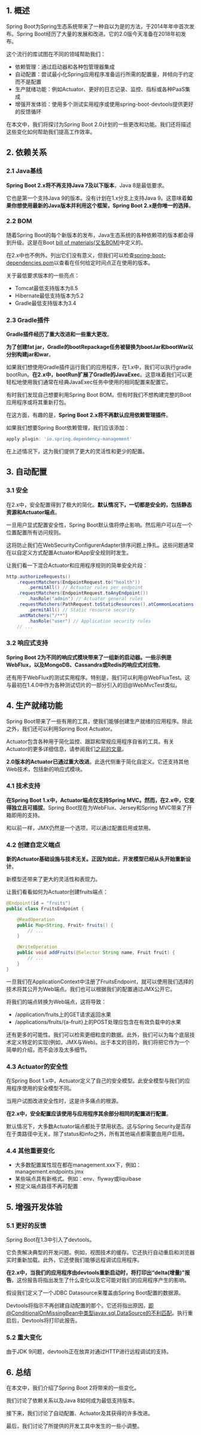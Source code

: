 ## 1. 概述

Spring Boot为Spring生态系统带来了一种自以为是的方法，于2014年年中首次发布。Spring Boot经历了大量的发展和改进。它的2.0版今天准备在2018年初发布。

这个流行的库试图在不同的领域帮助我们：

-   依赖管理：通过启动器和各种包管理器集成
-   自动配置：尝试最小化Spring应用程序准备运行所需的配置量，并倾向于约定而不是配置
-   生产就绪功能：例如Actuator、更好的日志记录、监控、指标或各种PaaS集成
-   增强开发体验：使用多个测试实用程序或使用spring-boot-devtools提供更好的反馈循环

在本文中，我们将探讨为Spring Boot 2.0计划的一些更改和功能。我们还将描述这些变化如何帮助我们提高工作效率。

## 2. 依赖关系

### 2.1 Java基线

**Spring Boot 2.x将不再支持Java 7及以下版本**，Java 8是最低要求。

它也是第一个支持Java 9的版本。没有计划在1.x分支上支持Java 9。这意味着**如果你想使用最新的Java版本并利用这个框架，Spring Boot 2.x是你唯一的选择**。

### 2.2 BOM

随着Spring Boot的每个新版本的发布，Java生态系统的各种依赖项的版本都会得到升级。这是在Boot [bill of materials(又名BOM)](https://www.baeldung.com/spring-maven-bom)中定义的。

在2.x中也不例外。列出它们没有意义，但我们可以检查[spring-boot-dependencies.pom](https://github.com/spring-projects/spring-boot/blob/2.0.x/spring-boot-project/spring-boot-dependencies/pom.xml)以查看在任何给定时间点正在使用的版本。

关于最低要求版本的一些亮点：

-   Tomcat最低支持版本为8.5
-   Hibernate最低支持版本为5.2
-   Gradle最低支持版本为3.4

### 2.3 Gradle插件

**Gradle插件经历了重大改进和一些重大更改**。

**为了创建fat jar，Gradle的bootRepackage任务被替换为bootJar和bootWar以分别构建jar和war**。

如果我们想使用Gradle插件运行我们的应用程序，在1.x中，我们可以执行gradle bootRun。**在2.x中，bootRun扩展了Gradle的JavaExec**。这意味着我们可以更轻松地使用我们通常在经典JavaExec任务中使用的相同配置来配置它。

有时我们发现自己想要利用Spring Boot BOM。但有时我们不想构建完整的Boot应用程序或将其重新打包。

在这方面，有趣的是，**Spring Boot 2.x将不再默认应用依赖管理插件**。

如果我们想要Spring Boot依赖管理，我们应该添加：

```groovy
apply plugin: 'io.spring.dependency-management'
```

在上述情况下，这为我们提供了更大的灵活性和更少的配置。

## 3. 自动配置

### 3.1 安全

在2.x中，安全配置得到了极大的简化。**默认情况下，一切都是安全的，包括静态资源和Actuator端点**。

一旦用户显式配置安全性，Spring Boot默认值将停止影响。然后用户可以在一个位置配置所有访问规则。

这将防止我们在WebSecurityConfigurerAdapter排序问题上挣扎。这些问题通常在以自定义方式配置Actuator和App安全规则时发生。

让我们看一下混合Actuator和应用程序规则的简单安全片段：

```java
http.authorizeRequests()
    .requestMatchers(EndpointRequest.to("health"))
        .permitAll() // Actuator rules per endpoint
    .requestMatchers(EndpointRequest.toAnyEndpoint())
        .hasRole("admin") // Actuator general rules
    .requestMatchers(PathRequest.toStaticResources().atCommonLocations()) 
        .permitAll() // Static resource security 
    .antMatchers("/**") 
        .hasRole("user") // Application security rules 
    // ...
```

### 3.2 响应式支持

**Spring Boot 2为不同的响应式模块带来了一组新的启动器。一些示例是WebFlux，以及MongoDB、Cassandra或Redis的响应式对应物**。

还有用于WebFlux的测试实用程序。特别是，我们可以利用@WebFluxTest。这与最初在1.4.0中作为各种测试切片的一部分引入的旧@WebMvcTest类似。

## 4. 生产就绪功能

Spring Boot带来了一些有用的工具，使我们能够创建生产就绪的应用程序。除此之外，我们还可以利用Spring Boot Actuator。

Actuator包含各种用于简化监控、跟踪和常规应用程序自省的工具。有关Actuator的更多详细信息，请参阅我们[之前的文章](https://www.baeldung.com/spring-boot-actuators)。

**2.0版本的Actuator已通过重大改进**。此迭代侧重于简化自定义。它还支持其他Web技术，包括新的响应式模块。

### 4.1 技术支持

**在Spring Boot 1.x中，Actuator端点仅支持Spring MVC。然而，在2.x中，它变得独立且可插拔**。Spring Boot现在为WebFlux、Jersey和Spring MVC带来了开箱即用的支持。

和以前一样，JMX仍然是一个选项，可以通过配置启用或禁用。

### 4.2 创建自定义端点

**新的Actuator基础设施与技术无关。正因为如此，开发模型已经从头开始重新设计**。

新模型还带来了更大的灵活性和表现力。

让我们看看如何为Actuator创建fruits端点：

```java
@Endpoint(id = "fruits")
public class FruitsEndpoint {

    @ReadOperation
    public Map<String, Fruit> fruits() {
        // ... 
    }

    @WriteOperation
    public void addFruits(@Selector String name, Fruit fruit) {
        // ... 
    }
}
```

一旦我们在ApplicationContext中注册了FruitsEndpoint，就可以使用我们选择的技术将其公开为Web端点。我们也可以根据我们的配置通过JMX公开它。

将我们的端点转换为Web端点，这将导致：

-   /application/fruits上的GET请求返回水果
-   /applications/fruits/{a-fruit}上的POST处理应包含在有效负载中的水果

还有更多的可能性。我们可以检索更细粒度的数据。此外，我们可以为每个底层技术定义特定的实现(例如，JMX与Web)。出于本文的目的，我们将把它作为一个简单的介绍，而不会涉及太多细节。

### 4.3 Actuator的安全性

在Spring Boot 1.x中，Actuator定义了自己的安全模型。此安全模型与我们的应用程序使用的安全模型不同。

当用户试图改进安全性时，这是许多痛点的根源。

**在2.x中，安全配置应该使用与应用程序其余部分相同的配置进行配置**。

默认情况下，大多数Actuator端点都处于禁用状态。这与Spring Security是否存在于类路径中无关。除了status和info之外，所有其他端点都需要由用户启用。

### 4.4 其他重要变化

-   大多数配置属性现在都在management.xxx下，例如：management.endpoints.jmx
-   某些端点具有新格式。例如：env、flyway或liquibase
-   预定义端点路径不再可配置

## 5. 增强开发体验

### 5.1 更好的反馈

Spring Boot在1.3中引入了devtools。

它负责解决典型的开发问题。例如，视图技术的缓存。它还执行自动重启和浏览器实时重新加载。此外，它还使我们能够远程调试应用程序。

**在2.x中，当我们的应用程序由devtools重新启动时，将打印出“delta(增量)”报告**。这份报告将指出发生了什么变化以及它可能对我们的应用程序产生的影响。

假设我们定义了一个JDBC Datasource来覆盖由Spring Boot配置的数据源。

Devtools将指示不再创建自动配置的那个。它还将指出原因，即@ConditionalOnMissingBean中类型javax.sql.DataSource的不利匹配。执行重启后，Devtools将打印此报告。

### 5.2 重大变化

由于JDK 9问题，devtools正在放弃对通过HTTP进行远程调试的支持。

## 6. 总结

在本文中，我们介绍了Spring Boot 2将带来的一些变化。

我们讨论了依赖关系以及Java 8如何成为最低支持版本。

接下来，我们讨论了自动配置、Actuator及其获得的许多改进。

最后，我们讨论了所提供的开发工具中发生的一些小调整。